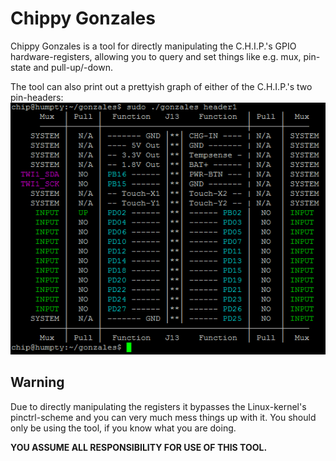 # Chippy Gonzales
Chippy Gonzales is a tool for directly manipulating the C.H.I.P.'s
GPIO hardware-registers, allowing you to query and set things like
e.g. mux, pin-state and pull-up/-down.

The tool can also print out a prettyish graph of either of the
C.H.I.P.'s two pin-headers:
![Pin-header printout](/img/gonzales.png)

## Warning
Due to directly manipulating the registers it bypasses the
Linux-kernel's pinctrl-scheme and you can very much mess things up
with it. You should only be using the tool, if you know what you
are doing.

**YOU ASSUME ALL RESPONSIBILITY FOR USE OF THIS TOOL.**
